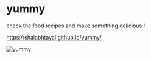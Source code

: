 # yummy
check the food recipes and make something delicious !

https://shalabhtayal.github.io/yummy/

![yummy](https://img.photouploads.com/file/PhotoUploads-com/MIqD.png)
